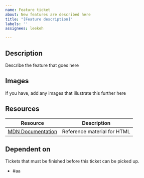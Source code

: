 ```yaml
---
name: Feature ticket
about: New features are described here
title: "[Feature description]"
labels: ''
assignees: leekeh

---
```


## Description

Describe the feature that goes here

## Images

If you have, add any images that illustrate this further here

## Resources

| Resource | Description |
| ------------- | ------------- |
| [MDN Documentation](https://developer.mozilla.org/en-US/docs/Web/HTML)  | Reference material for HTML  |

## Dependent on
Tickets that must be finished before this ticket can be picked up.
- #aa
